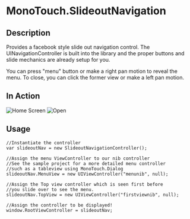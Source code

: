 MonoTouch.SlideoutNavigation
============================

Description
-----------

Provides a facebook style slide out navigation control.
The UINavigationController is built into the library and
the proper buttons and slide mechanics are already setup for you.

You can press "menu" button or make a right pan motion to reveal the menu.
To close, you can click the former view or make a left pan motion.

In Action
---------

![Home Screen](http://www.dillonbuchanan.com/wp-content/uploads/2012/06/img1.png "Home Screen") ![Open](http://www.dillonbuchanan.com/wp-content/uploads/2012/06/img2.png "Open")


Usage
-----

    //Instantiate the controller
    var slideoutNav = new SlideoutNavigationController();
    
    //Assign the menu ViewController to our nib controller
    //See the sample project for a more detailed menu controller
    //such as a tableview using MonoTouch.Dialog
    slideoutNav.MenuView = new UIViewController("menunib", null);

    //Assign the Top view controller which is seen first before
    //you slide over to see the menu.
    slideoutNav.TopView = new UIViewController("firstviewnib", null);

    //Assign the controller to be displayed!
    window.RootViewController = slideoutNav;
